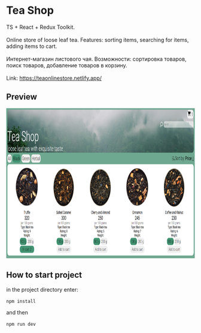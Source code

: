 # Tea Shop

TS + React + Redux Toolkit.  
<br />
Online store of loose leaf tea. Features: sorting items, searching for items, adding items to cart.  
<br />
Интернет-магазин листового чая. Возможности: сортировка товаров, поиск товаров, добавление товаров в корзину.  
<br />
Link: https://teaonlinestore.netlify.app/

## Preview

<img src="./src/assets/teashopreview.PNG" alt="preview" width="1550" height="400">

## How to start project

in the project directory enter:

```js
npm install
```

and then

```js
npm run dev
```
